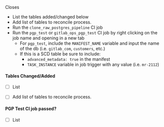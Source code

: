 Closes

* List the tables added/changed below
* Add list of tables to reconcile process.
* Run the `clone_raw_postgres_pipeline` CI job
* Run the `pgp_test` or `gitlab_ops_pgp_test` CI job by right clicking on the job name and opening in a new tab
  * For `pgp_test`, include the `MANIFEST_NAME` variable and input the name of the db (i.e. `gitlab_com`, `customers`, etc.)
  * If this is a SCD table be sure to include:
    * `advanced_metadata: true` in the manifest
    * `TASK_INSTANCE` variable in job trigger with any value (i.e. `mr-2112`)

#### Tables Changed/Added

* [ ] List

* [ ] Add list of tables to reconcile process.

#### PGP Test CI job passed?

* [ ] List
